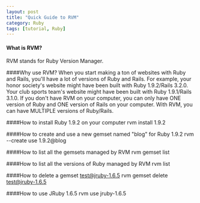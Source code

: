 ```yaml
---
layout: post
title: "Quick Guide to RVM"
category: Ruby
tags: [tutorial, Ruby]
---
```


#### What is RVM?
RVM stands for Ruby Version Manager.

####Why use RVM?
When you start making a ton of websites with Ruby and Rails, you'll have a lot
of versions of Ruby and Rails. For example, your honor society's website might have been
built with Ruby 1.9.2/Rails 3.2.0. Your club sports team's website might have been built
with Ruby 1.9.1/Rails 3.1.0. If you don't have RVM on your computer, you can
only have ONE version of Ruby and ONE version of Rails on your computer.
With RVM, you can have MULTIPLE versions of Ruby/Rails.

####How to install Ruby 1.9.2 on your computer
    rvm install 1.9.2

####How to create and use a new gemset named "blog" for Ruby 1.9.2
    rvm --create use 1.9.2@blog

####How to list all the gemsets managed by RVM
    rvm gemset list

####How to list all the versions of Ruby managed by RVM
    rvm list

####How to delete a gemset test@jruby-1.6.5
    rvm gemset delete test@jruby-1.6.5

####How to use JRuby 1.6.5
    rvm use jruby-1.6.5